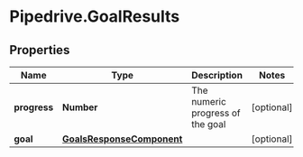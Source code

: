 # Pipedrive.GoalResults

## Properties

Name | Type | Description | Notes
------------ | ------------- | ------------- | -------------
**progress** | **Number** | The numeric progress of the goal | [optional] 
**goal** | [**GoalsResponseComponent**](GoalsResponseComponent.md) |  | [optional] 


